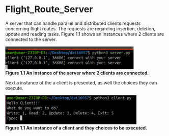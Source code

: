 # Flight_Route_Server
A server that can handle parallel and distributed clients requests concerning flight routes. The requests are regarding insertion, deletion, update and reading tasks. Figure 1.1 shows an instances where 2 clients are connected to the server.

<img src="images/Screenshot%20from%202021-09-19%2014-21-14.png"></br><b>Figure 1.1 An instance of the server where 2 clients are connected.</b></br>

Next a instance of the a client is presented, as well the choices they can execute.


<img src="images/Screenshot%20from%202021-09-19%2014-21-38.png"></br><b>Figure 1.1 An instance of a client and they choices to be executed.</b></br>

